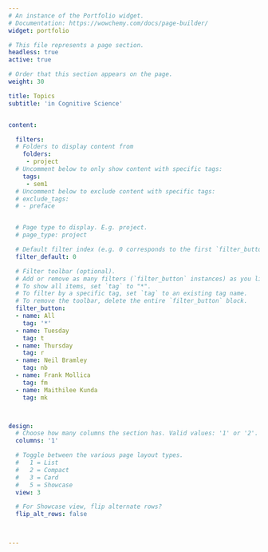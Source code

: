 ```yaml
---
# An instance of the Portfolio widget.
# Documentation: https://wowchemy.com/docs/page-builder/
widget: portfolio

# This file represents a page section.
headless: true
active: true

# Order that this section appears on the page.
weight: 30

title: Topics
subtitle: 'in Cognitive Science'


content:

  filters:
  # Folders to display content from
    folders:
     - project
  # Uncomment below to only show content with specific tags:
    tags:
     - sem1
  # Uncomment below to exclude content with specific tags:
  # exclude_tags:
  # - preface    


  # Page type to display. E.g. project.
  # page_type: project

  # Default filter index (e.g. 0 corresponds to the first `filter_button` instance below).
  filter_default: 0

  # Filter toolbar (optional).
  # Add or remove as many filters (`filter_button` instances) as you like.
  # To show all items, set `tag` to "*".
  # To filter by a specific tag, set `tag` to an existing tag name.
  # To remove the toolbar, delete the entire `filter_button` block.
  filter_button:
  - name: All
    tag: '*'
  - name: Tuesday
    tag: t
  - name: Thursday
    tag: r
  - name: Neil Bramley
    tag: nb
  - name: Frank Mollica
    tag: fm
  - name: Maithilee Kunda
    tag: mk



design:
  # Choose how many columns the section has. Valid values: '1' or '2'.
  columns: '1'

  # Toggle between the various page layout types.
  #   1 = List
  #   2 = Compact
  #   3 = Card
  #   5 = Showcase
  view: 3

  # For Showcase view, flip alternate rows?
  flip_alt_rows: false

  

---
```


